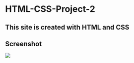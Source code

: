 # HTML-CSS-Project-2

<h2>This site is created with HTML and CSS</h2>

<h2>Screenshot</h2>

![](udemigsoftware.gif)
